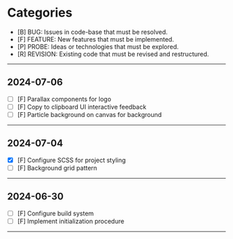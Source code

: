 # Categories

- [B]      BUG: Issues in code-base that must be resolved.
- [F]  FEATURE: New features that must be implemented.
- [P]    PROBE: Ideas or technologies that must be explored.
- [R] REVISION: Existing code that must be revised and restructured.

___

## 2024-07-06

- [ ] [F] Parallax components  for logo
- [ ] [F] Copy to clipboard UI interactive feedback
- [ ] [F] Particle background on canvas for background

___

## 2024-07-04

- [X] [F] Configure SCSS for project styling
- [ ] [F] Background grid pattern

___

## 2024-06-30

- [ ] [F] Configure build system
- [ ] [F] Implement initialization procedure

___
